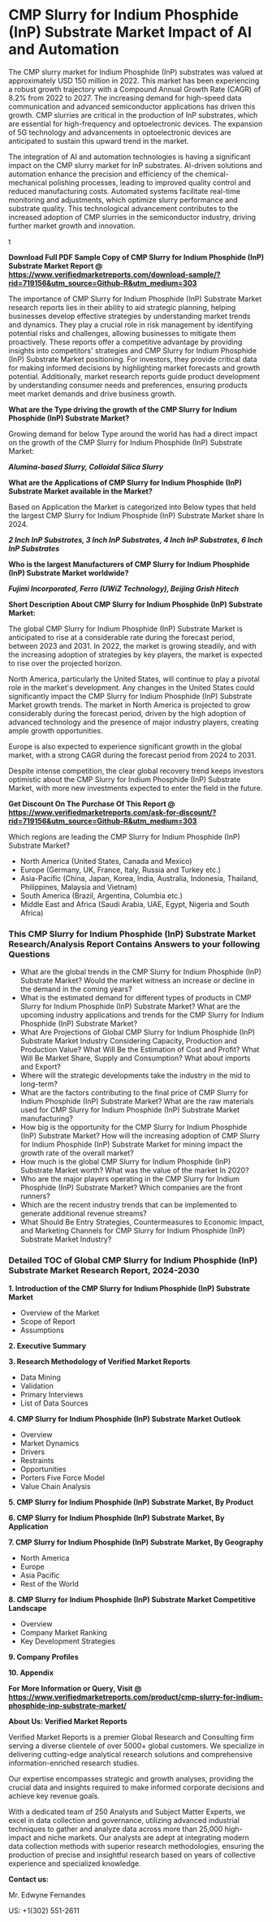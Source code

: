 <meta name="title" content="Global CMP Slurry for Indium Phosphide (InP) Substrate Market Impact of AI and Automation"><meta name="description" content="The CMP slurry market for Indium Phosphide (InP) substrates was valued at approximately USD 150 million in 2022. This market has been experiencing a robust growth traj"><meta name="title" content="CMP Slurry for Indium Phosphide (InP) Substrate Market Size, Share, Scope, Trends, Growth, Opportunities, Analysis, Forecast"><h1>CMP Slurry for Indium Phosphide (InP) Substrate Market Impact of AI and Automation</h1><p>The CMP slurry market for Indium Phosphide (InP) substrates was valued at approximately USD 150 million in 2022. This market has been experiencing a robust growth trajectory with a Compound Annual Growth Rate (CAGR) of 8.2% from 2022 to 2027. The increasing demand for high-speed data communication and advanced semiconductor applications has driven this growth. CMP slurries are critical in the production of InP substrates, which are essential for high-frequency and optoelectronic devices. The expansion of 5G technology and advancements in optoelectronic devices are anticipated to sustain this upward trend in the market.</p><p>The integration of AI and automation technologies is having a significant impact on the CMP slurry market for InP substrates. AI-driven solutions and automation enhance the precision and efficiency of the chemical-mechanical polishing processes, leading to improved quality control and reduced manufacturing costs. Automated systems facilitate real-time monitoring and adjustments, which optimize slurry performance and substrate quality. This technological advancement contributes to the increased adoption of CMP slurries in the semiconductor industry, driving further market growth and innovation.</p>t</p><p id="" class=""><strong>Download Full PDF Sample Copy of CMP Slurry for Indium Phosphide (InP) Substrate Market Report @ <a href="https://www.verifiedmarketreports.com/download-sample/?rid=719156&utm_source=Github-R&utm_medium=303" target="_blank">https://www.verifiedmarketreports.com/download-sample/?rid=719156&utm_source=Github-R&utm_medium=303</a></strong></p><p>The importance of&nbsp;CMP Slurry for Indium Phosphide (InP) Substrate Market research reports lies in their ability to aid strategic planning, helping businesses develop effective strategies by understanding market trends and dynamics. They play a crucial role in risk management by identifying potential risks and challenges, allowing businesses to mitigate them proactively. These reports offer a competitive advantage by providing insights into competitors' strategies and CMP Slurry for Indium Phosphide (InP) Substrate Market positioning. For investors, they provide critical data for making informed decisions by highlighting market forecasts and growth potential. Additionally, market research reports guide product development by understanding consumer needs and preferences, ensuring products meet market demands and drive business growth.</p><p><strong>What are the&nbsp;Type driving the growth of the CMP Slurry for Indium Phosphide (InP) Substrate Market?</strong></p><p id="" class="">Growing demand for below Type around the world has had a direct impact on the growth of the CMP Slurry for Indium Phosphide (InP) Substrate Market:</p><em><strong>Alumina-based Slurry, Colloidal Silica Slurry</strong></em></p><strong>What are the&nbsp;Applications&nbsp;of CMP Slurry for Indium Phosphide (InP) Substrate Market available in the Market?</strong></p><p id="" class="">Based on Application the Market is categorized into Below types that held the largest CMP Slurry for Indium Phosphide (InP) Substrate Market share In 2024.</p><em><strong>2 Inch InP Substrates, 3 Inch InP Substrates, 4 Inch InP Substrates, 6 Inch InP Substrates</strong></em></p><strong>Who is the largest Manufacturers of CMP Slurry for Indium Phosphide (InP) Substrate Market worldwide?</strong></p><p><em><strong>Fujimi Incorporated, Ferro (UWiZ Technology), Beijing Grish Hitech</strong></em></p><p id="" class=""><strong>Short Description About CMP Slurry for Indium Phosphide (InP) Substrate Market:</strong></p><p>The global CMP Slurry for Indium Phosphide (InP) Substrate Market is anticipated to rise at a considerable rate during the forecast period, between 2023 and 2031. In 2022, the market is growing steadily, and with the increasing adoption of strategies by key players, the market is expected to rise over the projected horizon.</p><p>North America, particularly the United States, will continue to play a pivotal role in the market's development. Any changes in the United States could significantly impact the CMP Slurry for Indium Phosphide (InP) Substrate Market growth trends. The market in North America is projected to grow considerably during the forecast period, driven by the high adoption of advanced technology and the presence of major industry players, creating ample growth opportunities.</p><p>Europe is also expected to experience significant growth in the global market, with a strong CAGR during the forecast period from 2024 to 2031.</p><p>Despite intense competition, the clear global recovery trend keeps investors optimistic about the CMP Slurry for Indium Phosphide (InP) Substrate Market, with more new investments expected to enter the field in the future.</p><p id="" class=""><strong>Get Discount On The Purchase Of This Report @ <a href="https://www.verifiedmarketreports.com/ask-for-discount/?rid=719156&utm_source=Github-R&utm_medium=303" target="_blank">https://www.verifiedmarketreports.com/ask-for-discount/?rid=719156&utm_source=Github-R&utm_medium=303</a></strong></p>Which regions are leading the CMP Slurry for Indium Phosphide (InP) Substrate Market?</p><ul><li>North America (United States, Canada and Mexico)</li><li>Europe (Germany, UK, France, Italy, Russia and Turkey etc.)</li><li>Asia-Pacific (China, Japan, Korea, India, Australia, Indonesia, Thailand, Philippines, Malaysia and Vietnam)</li><li>South America (Brazil, Argentina, Columbia etc.)</li><li>Middle East and Africa (Saudi Arabia, UAE, Egypt, Nigeria and South Africa)</li></ul><h3 id="" class="">This CMP Slurry for Indium Phosphide (InP) Substrate Market Research/Analysis Report Contains Answers to your following Questions</h3><ul><li>What are the global trends in the CMP Slurry for Indium Phosphide (InP) Substrate Market? Would the market witness an increase or decline in the demand in the coming years?</li><li>What is the estimated demand for different types of products in CMP Slurry for Indium Phosphide (InP) Substrate Market? What are the upcoming industry applications and trends for the CMP Slurry for Indium Phosphide (InP) Substrate Market?</li><li>What Are Projections of Global CMP Slurry for Indium Phosphide (InP) Substrate Market Industry Considering Capacity, Production and Production Value? What Will Be the Estimation of Cost and Profit? What Will Be Market Share, Supply and Consumption? What about imports and Export?</li><li>Where will the strategic developments take the industry in the mid to long-term?</li><li>What are the factors contributing to the final price of CMP Slurry for Indium Phosphide (InP) Substrate Market? What are the raw materials used for CMP Slurry for Indium Phosphide (InP) Substrate Market manufacturing?</li><li>How big is the opportunity for the CMP Slurry for Indium Phosphide (InP) Substrate Market? How will the increasing adoption of CMP Slurry for Indium Phosphide (InP) Substrate Market for mining impact the growth rate of the overall market?</li><li>How much is the global CMP Slurry for Indium Phosphide (InP) Substrate Market worth? What was the value of the market In 2020?</li><li>Who are the major players operating in the CMP Slurry for Indium Phosphide (InP) Substrate Market? Which companies are the front runners?</li><li>Which are the recent industry trends that can be implemented to generate additional revenue streams?</li><li>What Should Be Entry Strategies, Countermeasures to Economic Impact, and Marketing Channels for CMP Slurry for Indium Phosphide (InP) Substrate Market Industry?</li></ul><h3 id="" class="">Detailed TOC of Global CMP Slurry for Indium Phosphide (InP) Substrate Market Research Report, 2024-2030</h3><p id="" class=""><strong>1. Introduction of the CMP Slurry for Indium Phosphide (InP) Substrate Market</strong></p><ul><li>Overview of the Market</li><li>Scope of Report</li><li>Assumptions</li></ul><p id="" class=""><strong>2. Executive Summary</strong></p><p id="" class=""><strong>3. Research Methodology of Verified Market Reports</strong></p><ul><li>Data Mining</li><li>Validation</li><li>Primary Interviews</li><li>List of Data Sources</li></ul><p id="" class=""><strong>4. CMP Slurry for Indium Phosphide (InP) Substrate Market Outlook</strong></p><ul><li>Overview</li><li>Market Dynamics</li><li>Drivers</li><li>Restraints</li><li>Opportunities</li><li>Porters Five Force Model</li><li>Value Chain Analysis</li></ul><p id="" class=""><strong>5. CMP Slurry for Indium Phosphide (InP) Substrate Market, By Product</strong></p><p id="" class=""><strong>6. CMP Slurry for Indium Phosphide (InP) Substrate Market, By Application</strong></p><p id="" class=""><strong>7. CMP Slurry for Indium Phosphide (InP) Substrate Market, By Geography</strong></p><ul><li>North America</li><li>Europe</li><li>Asia Pacific</li><li>Rest of the World</li></ul><p id="" class=""><strong>8. CMP Slurry for Indium Phosphide (InP) Substrate Market Competitive Landscape</strong></p><ul><li>Overview</li><li>Company Market Ranking</li><li>Key Development Strategies</li></ul><p id="" class=""><strong>9. Company Profiles</strong></p><p id="" class=""><strong>10. Appendix</strong></p><p id="" class=""><strong>For More Information or Query, Visit @ <a href="https://www.verifiedmarketreports.com/product/cmp-slurry-for-indium-phosphide-inp-substrate-market/" target="_blank">https://www.verifiedmarketreports.com/product/cmp-slurry-for-indium-phosphide-inp-substrate-market/</a></strong></p><p id="" class=""><strong>About Us: Verified Market Reports</strong></p><p id="" class="">Verified Market Reports is a premier Global Research and Consulting firm serving a diverse clientele of over 5000+ global customers. We specialize in delivering cutting-edge analytical research solutions and comprehensive information-enriched research studies.</p><p id="" class="">Our expertise encompasses strategic and growth analyses, providing the crucial data and insights required to make informed corporate decisions and achieve key revenue goals.</p><p id="" class="">With a dedicated team of 250 Analysts and Subject Matter Experts, we excel in data collection and governance, utilizing advanced industrial techniques to gather and analyze data across more than 25,000 high-impact and niche markets. Our analysts are adept at integrating modern data collection methods with superior research methodologies, ensuring the production of precise and insightful research based on years of collective experience and specialized knowledge.</p><p id="" class=""><strong>Contact us:</strong></p><p id="" class="">Mr. Edwyne Fernandes</p><p id="" class="">US: +1(302) 551-2611</p>